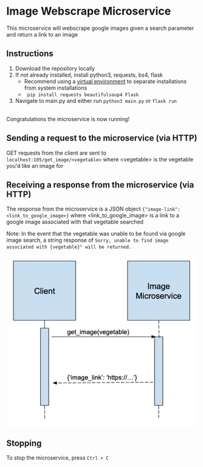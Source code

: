 # Image Webscrape Microservice
This microservice will webscrape google images given a search parameter and return a link to an image

## Instructions

1. Download the repository locally
2. If not already installed, install python3, requests, bs4, flask
   - Recommend using a [virtual environment](https://realpython.com/python-virtual-environments-a-primer/) to separate installations from system installations
   - ``` pip install requests beautifulsoup4 Flask```
3. Navigate to main.py and either run `python3 main.py` or `flask run`
<br />
   Congratulations the microservice is now running!

## Sending a request to the microservice (via HTTP)

GET requests from the client are sent to `localhost:105/get_image/<vegetable>` where \<vegetable> is the vegetable you'd like an image for

## Receiving a response from the microservice (via HTTP)

The response from the microservice is a JSON object `{"image-link": <link_to_google_image>}` where <link_to_google_image> is a link to a google image associated with that vegetable searched

Note: In the event that the vegetable was unable to be found via google image search, a string response of `Sorry, unable to find image associated with {vegetable}" will be returned.`

![UML Diagram](UML_diagram.png)

## Stopping 
   To stop the microservice, press `Ctrl + C`
